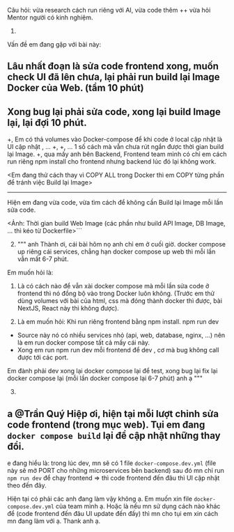 
Câu hỏi: vừa research cách run riêng với AI, vừa code thêm ++ vừa hỏi Mentor người có kinh nghiệm. 

1.  ```
Vấn đề em đang gặp với bài này: 

Lâu nhất đoạn là sửa code frontend xong, muốn check UI đã lên chưa, lại phải run build lại Image Docker của Web.  (tầm 10 phút)
-------
Xong bug lại phải sửa code, xong lại build Image lại, lại đợi 10 phút. 
---------------
+, Em có thả volumes vào Docker-compose để khi code ở local cập nhật là UI cập nhật , ...
+, 
+, ... 
1 số cách mà vẫn chưa rút ngắn được thời gian build lại Image.
+, qua mấy anh bên Backend, Frontend team mình có chỉ em cách run riêng npm install cho frontend nhưng backend lúc đó lại không work. 
 

<Em đang thử cách thay vì COPY ALL trong Docker thì em COPY từng phần để tránh việc Build lại Image>

-------
Hiện em đang vừa code, vừa tìm cách để không cần Build lại Image mỗi lần sửa code. 

<Ảnh: Thời gian build Web Image (các phần như build API Image, DB Image, ... thì kéo từ Dockerfile>```

2. """
anh Thành ơi, cái bài hôm nọ anh chỉ em ở cuối giờ. 
docker compose up riêng cái services, chẳng hạn docker compose up web thì mỗi lần vẫn mất 6-7 phút. 

Em muốn hỏi là: 
1. Là có cách nào để vẫn xài docker compose mà mỗi lần sửa code ở frontend thì nó đồng bộ vào trong Docker luôn không. 
(Trước em thử dùng volumes với bài của html, css mà đóng thành docker thì được, bài NextJS, React này thì không được). 

2. Là em muốn hỏi:
Khi run riêng frontend bằng npm install. npm run dev
- Source này nó có nhiều services nhỏ (api, web, database, nginx, ...) 
nên là em run docker compose tất cả mấy cái này. 
- Xong em run npm run dev mỗi frontend để dev , cơ mà bug không call được tới các port. 

Em đành phải dev xong lại docker compose lại để test, xong bug lại fix lại docker compose lại (mỗi lần docker compose lại 6-7 phút) anh ạ
"""


3. ```em chào a Hiệp ạ. 
a @Trần Quý Hiệp  ơi, hiện tại mỗi lượt chỉnh sửa code frontend (trong mục web). Tụi em đang `docker compose build` lại để cập nhật những thay đổi. 
-------
e đang hiểu là: trong lúc dev, mn sẽ có 1 file `docker-compose.dev.yml` (file này sẽ mở PORT cho những microservices bên backend) sau đó mn chỉ run `npm run dev` để chạy frontend
=> thì code frontend đến đâu thì UI cập nhật theo đến đây. 

Hiện tại có phải các anh đang làm vậy không ạ.
Em muốn xin file `docker-compose.dev.yml` của team mình ạ. 
Hoặc là nếu mn sử dụng cách nào khác để (code frontend đến đâu UI update đến đấy) thì mn cho tụi em xin cách mn đang làm với ạ. Thank anh ạ.
```

